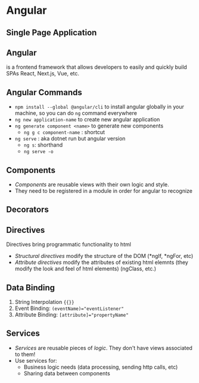 # Angular

## Single Page Application

## Angular
is a frontend framework that allows developers to easily and quickly build SPAs
React, Next.js, Vue, etc.

## Angular Commands
- `npm install --global @angular/cli` to install angular globally in your machine, so you can do `ng` command everywhere
- `ng new application-name` to create new angular application
- `ng generate component <name>` to generate new components
    - `ng g c component-name` : shortcut
- `ng serve` : aka dotnet run but angular version
    - `ng s`: shorthand
    - `ng serve -o`

## Components
- *Components* are reusable views with their own logic and style.
- They need to be registered in a module in order for angular to recognize

## Decorators

## Directives
Directives bring programmatic functionality to html
- *Structural directives* modify the structure of the DOM (*ngIf, *ngFor, etc)
- *Attribute directives* modify the attributes of existing html elemnts (they modify the look and feel of html elements) (ngClass, etc.)

## Data Binding
1. String Interpolation `{{}}`
2. Event Binding: `(eventName)="eventListener"`
3. Attribute Binding: `[attribute]="propertyName"`

## Services
- *Services* are reusable pieces of *logic*. They don't have views associated to them!
- Use services for:
    - Business logic needs (data processing, sending http calls, etc)
    - Sharing data between components